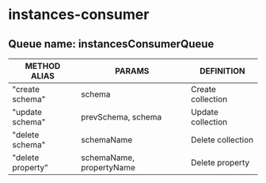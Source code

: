 # instances-consumer
## Queue name: instancesConsumerQueue
| METHOD ALIAS | PARAMS | DEFINITION |
| ----------------- | ------------------------- | ----------------- |
| "create schema"   | schema                    | Create collection |
| "update schema"   | prevSchema, schema        | Update collection | 
| "delete schema"   | schemaName                | Delete collection |
| "delete property" | schemaName, propertyName  | Delete property   |